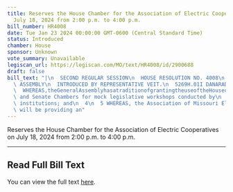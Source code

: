 ```yaml
---
title: Reserves the House Chamber for the Association of Electric Cooperatives on
  July 18, 2024 from 2:00 p.m. to 4:00 p.m.
bill_number: HR4008
date: Tue Jan 23 2024 00:00:00 GMT-0600 (Central Standard Time)
status: Introduced
chamber: House
sponsor: Unknown
vote_summary: Unavailable
legiscan_url: https://legiscan.com/MO/text/HR4008/id/2900688
draft: false
bill_text: "|\n  SECOND REGULAR SESSION\n  HOUSE RESOLUTION NO. 4008\n  102ND GENERAL\
  \ ASSEMBLY\n  INTRODUCED BY REPRESENTATIVE VEIT.\n  5269H.01I DANARADEMANMILLER,ChiefClerk\n\
  \  WHEREAS,theGeneralAssemblyhasatraditionofgrantingtheuseoftheHouseof\n  2 Representatives\
  \ and Senate Chambers for mock legislative workshops conducted by\n  3 educational\
  \ institutions; and\n  4\n  5 WHEREAS, the Association of Missouri Electric Cooperatives\
  \ will be providing an"
---
```

Reserves the House Chamber for the Association of Electric Cooperatives on July 18, 2024 from 2:00 p.m. to 4:00 p.m.

---

## Read Full Bill Text

You can view the full text [here](https://legiscan.com/MO/text/HR4008/id/2900688).
